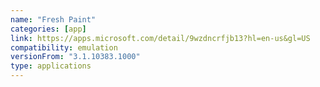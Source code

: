 ```yaml
---
name: "Fresh Paint"
categories: [app]
link: https://apps.microsoft.com/detail/9wzdncrfjb13?hl=en-us&gl=US
compatibility: emulation
versionFrom: "3.1.10383.1000"
type: applications
---
```


